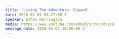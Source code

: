 ```yaml
---
title: 'Living The Adventure: Expand'
date: 2020-02-03 03:27:00 Z
speaker: Ethan Harrington
media: https://www.youtube.com/embed/xcxscHRivjQ
message_date: 2020-02-02 10:00:00 Z
---
```


